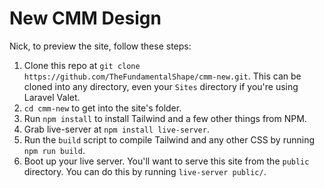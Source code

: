 # New CMM Design

Nick, to preview the site, follow these steps:

1. Clone this repo at `git clone https://github.com/TheFundamentalShape/cmm-new.git`. This can be cloned into any directory, even your `Sites` directory if you're using Laravel Valet.
2. `cd cmm-new` to get into the site's folder. 
3. Run `npm install` to install Tailwind and a few other things from NPM.
4. Grab live-server at `npm install live-server`.
5. Run the `build` script to compile Tailwind and any other CSS by running `npm run build`.
6. Boot up your live server. You'll want to serve this site from the `public` directory. You can do this by running `live-server public/`.
